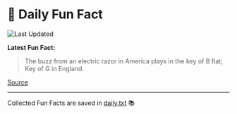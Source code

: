 # 🌟 Daily Fun Fact

![Last Updated](https://img.shields.io/badge/Last_Updated-2025_10_29-blue?style=flat-square)

**Latest Fun Fact:**

> The buzz from an electric razor in America plays in the key of B flat; Key of G in England.

[Source](http://www.djtech.net/humor/useless_facts.htm)

---

Collected Fun Facts are saved in [daily.txt](daily.txt) 📚
